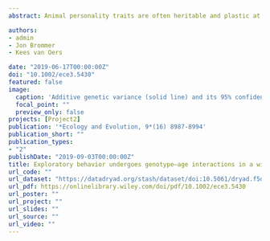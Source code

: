 ```yaml
---
abstract: Animal personality traits are often heritable and plastic at the same time. Indeed, behaviors that reflect an individual's personality can respond to environmental factors or change with age. To date, little is known regarding personality changes during a wild animals' lifetime and even less about stability in heritability of behavior across ages. In this study, we investigated age‐related changes in the mean and in the additive genetic variance of exploratory behavior, a commonly used measure of animal personality, in a wild population of great tits. Heritability of exploration is reduced in adults compared to juveniles, with a low genetic correlation across these age classes. A random regression animal model confirmed the occurrence of genotype–age interactions (G×A) in exploration, causing a decrease in additive genetic variance before individuals become 1 year old, and a decline in cross‐age genetic correlations between young and increasingly old individuals. Of the few studies investigating G×A in behaviors, this study provides rare evidence for this phenomenon in an extensively studied behavior. We indeed demonstrate that heritability and cross‐age genetic correlations in this behavior are not stable over an individual's lifetime, which can affect its potential response to selection. Because G×A is likely to be common in behaviors and have consequences for our understanding of the evolution of animal personality, more attention should be turned to this phenomenon in the future work.

authors:
- admin
- Jon Brommer
- Kees van Oers

date: "2019-06-17T00:00:00Z"
doi: "10.1002/ece3.5430"
featured: false
image:
  caption: 'Additive genetic variance (solid line) and its 95% confidence interval (dashed lines) across ages. Dots and whiskers show the age‐ specific point estimates and 95% confidence intervals of residual variance (right axis).'
  focal_point: ""
  preview_only: false
projects: [Project2]
publication: '*Ecology and Evolution, 9*(16) 8987-8994'
publication_short: ""
publication_types:
- "2"
publishDate: "2019-09-03T00:00:00Z"
title: Exploratory behavior undergoes genotype–age interactions in a wild bird
url_code: ""
url_dataset: "https://datadryad.org/stash/dataset/doi:10.5061/dryad.f5d2070"
url_pdf: https://onlinelibrary.wiley.com/doi/pdf/10.1002/ece3.5430
url_poster: ""
url_project: ""
url_slides: ""
url_source: ""
url_video: ""
---
```


